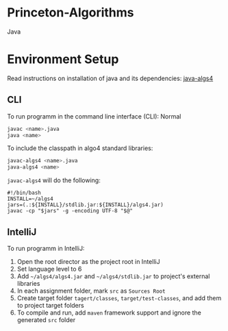 # Princeton-Algorithms
Java

# Environment Setup
Read instructions on installation of java and its dependencies: [java-algs4](http://algs4.cs.princeton.edu/mac/)

## CLI
To run programm in the command line interface (CLI):
Normal
```bash
javac <name>.java
java <name>
```
To include the classpath in algo4 standard libraries:
```bash
javac-algs4 <name>.java
java-algs4 <name>
```

`javac-algs4` will do the following:
```
#!/bin/bash
INSTALL=~/algs4
jars=(.:${INSTALL}/stdlib.jar:${INSTALL}/algs4.jar)
javac -cp "$jars" -g -encoding UTF-8 "$@"
```

## IntelliJ
To run programm in IntelliJ:
1. Open the root director as the project root in IntelliJ
1. Set language level to 6
1. Add `~/algs4/algs4.jar` and `~/algs4/stdlib.jar` to project's external libraries
1. In each assignment folder, mark `src` as `Sources Root`
1. Create target folder `tagert/classes`, `target/test-classes`, and add them to project target folders 
1. To compile and run, add `maven` framework support and ignore the generated `src` folder
